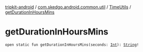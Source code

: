 [tripkit-android](../../index.md) / [com.skedgo.android.common.util](../index.md) / [TimeUtils](index.md) / [getDurationInHoursMins](./get-duration-in-hours-mins.md)

# getDurationInHoursMins

`open static fun getDurationInHoursMins(seconds: `[`Int`](https://kotlinlang.org/api/latest/jvm/stdlib/kotlin/-int/index.html)`): `[`String`](https://kotlinlang.org/api/latest/jvm/stdlib/kotlin/-string/index.html)`!`